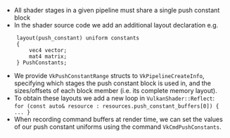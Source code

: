 - All shader stages in a given pipeline must share a single push constant block
- In the shader source code we add an additional layout declaration e.g.
```
	layout(push_constant) uniform constants
	{
		vec4 vector;
		mat4 matrix;
	} PushConstants;
```
- We provide `VkPushConstantRange` structs to `VkPipelineCreateInfo`, specifying which stages the push constant block is used in, and the sizes/offsets of each block member (i.e. its complete memory layout).
- To obtain these layouts we add a new loop in `VulkanShader::Reflect`:
	`for (const auto& resource : resources.push_constant_buffers[0]) { ... }`
- When recording command buffers at render time, we can set the values of our push constant uniforms using the command `VkCmdPushConstants`.


```

```